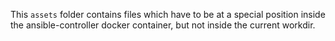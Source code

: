 This `assets` folder contains files which have to be at a special position inside the ansible-controller docker container,
but not inside the current workdir.
